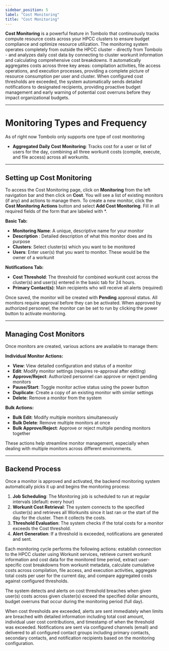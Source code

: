 ```yaml
---
sidebar_position: 5
label: "Cost Monitoring"
title: "Cost Monitoring"
---
```


**Cost Monitoring** is a powerful feature in Tombolo that continuously tracks compute resource costs across your HPCC clusters to ensure budget compliance and optimize resource utilization. The monitoring system operates completely from outside the HPCC cluster - directly from Tombolo - and analyzes daily cost data by connecting to cluster workunit information and calculating comprehensive cost breakdowns. It automatically aggregates costs across three key areas: compilation activities, file access operations, and execution processes, providing a complete picture of resource consumption per user and cluster. When configured cost thresholds are exceeded, the system automatically sends detailed notifications to designated recipients, providing proactive budget management and early warning of potential cost overruns before they impact organizational budgets.

---

# Monitoring Types and Frequency

As of right now Tombolo only supports one type of cost monitoring

- **Aggregated Daily Cost Monitoring**: Tracks cost for a user or list of users for the day, combining all three workunit costs (compile, execute, and file access) across all workunits.

---

## Setting up Cost Monitoring

To access the Cost Monitoring page, click on **Monitoring** from the left navigation bar and then click on **Cost**. You will see a list of existing monitors (if any) and actions to manage them. To create a new monitor, click the **Cost Monitoring Actions** button and select **Add Cost Monitoring**. Fill in all required fields of the form that are labeled with \*.

**Basic Tab:**

- **Monitoring Name**: A unique, descriptive name for your monitor
- **Description** : Detailed description of what this monitor does and its purpose
- **Clusters**: Select cluster(s) which you want to be monitored
- **Users**: Enter user(s) that you want to monitor. These would be the owner of a workunit

**Notifications Tab:**

- **Cost Threshold**: The threshold for combined workunit cost across the cluster(s) and user(s) entered in the basic tab for 24 hours.
- **Primary Contact(s)**: Main recipients who will receive all alerts (required)

Once saved, the monitor will be created with **Pending** approval status. All monitors require approval before they can be activated. When approved by authorized personnel, the monitor can be set to run by clicking the power button to activate monitoring.

---

## Managing Cost Monitors

Once monitors are created, various actions are available to manage them:

**Individual Monitor Actions:**

- **View**: View detailed configuration and status of a monitor
- **Edit**: Modify monitor settings (requires re-approval after editing)
- **Approve/Reject**: Authorized personnel can approve or reject pending monitors
- **Pause/Start**: Toggle monitor active status using the power button
- **Duplicate**: Create a copy of an existing monitor with similar settings
- **Delete**: Remove a monitor from the system

**Bulk Actions:**

- **Bulk Edit**: Modify multiple monitors simultaneously
- **Bulk Delete**: Remove multiple monitors at once
- **Bulk Approve/Reject**: Approve or reject multiple pending monitors together

These actions help streamline monitor management, especially when dealing with multiple monitors across different environments.

---

## Backend Process

Once a monitor is approved and activated, the backend monitoring system automatically picks it up and begins the monitoring process:

1. **Job Scheduling**: The Monitoring job is scheduled to run at regular intervals (default: every hour)
2. **Workunit Cost Retrieval**: The system connects to the specified cluster(s) and retrieves all Workunits since it last ran or the start of the day for the cluster. Then it collects the costs.
3. **Threshold Evaluation**: The system checks if the total costs for a monitor exceeds the Cost threshold.
4. **Alert Generation**: If a threshold is exceeded, notifications are generated and sent.

Each monitoring cycle performs the following actions: establish connection to the HPCC cluster using Workunit services, retrieve current workunit information and cost data for the monitored time period, extract user-specific cost breakdowns from workunit metadata, calculate cumulative costs across compilation, file access, and execution activities, aggregate total costs per user for the current day, and compare aggregated costs against configured thresholds.

The system detects and alerts on cost threshold breaches when given user(s) costs across given cluster(s) exceed the specified dollar amounts, budget overruns that occur during the monitoring period (full day).

When cost thresholds are exceeded, alerts are sent immediately when limits are breached with detailed information including total cost amount, individual user cost contributions, and timestamp of when the threshold was exceeded. Notifications are sent via configured channels (email) and delivered to all configured contact groups including primary contacts, secondary contacts, and notification recipients based on the monitoring configuration.
